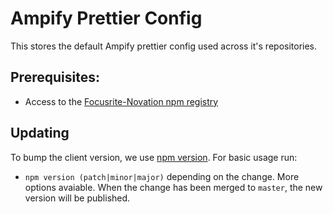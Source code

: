 # Ampify Prettier Config

This stores the default Ampify prettier config used across it's repositories.

## Prerequisites:

- Access to the [Focusrite-Novation npm registry](https://github.com/Focusrite-Novation/ampify-web-ui#add-focusrite-novation-npm-registry)

## Updating

To bump the client version, we use [npm version](https://docs.npmjs.com/cli/v6/commands/npm-version/). For basic usage run:

- `npm version (patch|minor|major)` depending on the change. More options avaiable. When the change has been merged to `master`, the new version will be published.
